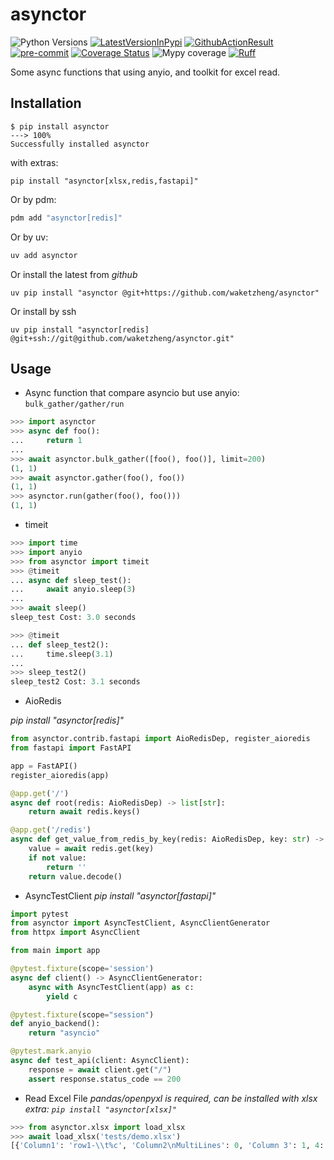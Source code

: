 # asynctor
![Python Versions](https://img.shields.io/pypi/pyversions/asynctor)
[![LatestVersionInPypi](https://img.shields.io/pypi/v/asynctor.svg?style=flat)](https://pypi.python.org/pypi/asynctor)
[![GithubActionResult](https://github.com/waketzheng/asynctor/workflows/ci/badge.svg)](https://github.com/waketzheng/asynctor/actions?query=workflow:ci)
[![pre-commit](https://img.shields.io/badge/pre--commit-enabled-brightgreen?logo=pre-commit)](https://github.com/pre-commit/pre-commit)
[![Coverage Status](https://coveralls.io/repos/github/waketzheng/asynctor/badge.svg?branch=main)](https://coveralls.io/github/waketzheng/asynctor?branch=main)
![Mypy coverage](https://img.shields.io/badge/mypy-100%25-green.svg)
[![Ruff](https://img.shields.io/endpoint?url=https://raw.githubusercontent.com/astral-sh/ruff/main/assets/badge/v2.json)](https://github.com/astral-sh/ruff)

Some async functions that using anyio, and toolkit for excel read.

## Installation

<div class="termy">

```console
$ pip install asynctor
---> 100%
Successfully installed asynctor
```
with extras:
```shell
pip install "asynctor[xlsx,redis,fastapi]"
```
Or by pdm:
```bash
pdm add "asynctor[redis]"
```
Or by uv:
```sh
uv add asynctor
```
Or install the latest from *github*
```
uv pip install "asynctor @git+https://github.com/waketzheng/asynctor"
```
Or install by ssh
```
uv pip install "asynctor[redis] @git+ssh://git@github.com/waketzheng/asynctor.git"
```

</div>

## Usage

- Async function that compare asyncio but use anyio: `bulk_gather/gather/run`
```py
>>> import asynctor
>>> async def foo():
...     return 1
...
>>> await asynctor.bulk_gather([foo(), foo()], limit=200)
(1, 1)
>>> await asynctor.gather(foo(), foo())
(1, 1)
>>> asynctor.run(gather(foo(), foo()))
(1, 1)
```
- timeit
```py
>>> import time
>>> import anyio
>>> from asynctor import timeit
>>> @timeit
... async def sleep_test():
...     await anyio.sleep(3)
...
>>> await sleep()
sleep_test Cost: 3.0 seconds

>>> @timeit
... def sleep_test2():
...     time.sleep(3.1)
...
>>> sleep_test2()
sleep_test2 Cost: 3.1 seconds
```
- AioRedis

*pip install "asynctor[redis]"*
```py
from asynctor.contrib.fastapi import AioRedisDep, register_aioredis
from fastapi import FastAPI

app = FastAPI()
register_aioredis(app)

@app.get('/')
async def root(redis: AioRedisDep) -> list[str]:
    return await redis.keys()

@app.get('/redis')
async def get_value_from_redis_by_key(redis: AioRedisDep, key: str) -> str:
    value = await redis.get(key)
    if not value:
        return ''
    return value.decode()
```
- AsyncTestClient
*pip install "asynctor[fastapi]"*
```py
import pytest
from asynctor import AsyncTestClient, AsyncClientGenerator
from httpx import AsyncClient

from main import app

@pytest.fixture(scope='session')
async def client() -> AsyncClientGenerator:
    async with AsyncTestClient(app) as c:
        yield c

@pytest.fixture(scope="session")
def anyio_backend():
    return "asyncio"

@pytest.mark.anyio
async def test_api(client: AsyncClient):
    response = await client.get("/")
    assert response.status_code == 200
```

- Read Excel File
*pandas/openpyxl is required, can be installed with xlsx extra: `pip install "asynctor[xlsx]"`*
```py
>>> from asynctor.xlsx import load_xlsx
>>> await load_xlsx('tests/demo.xlsx')
[{'Column1': 'row1-\\t%c', 'Column2\nMultiLines': 0, 'Column 3': 1, 4: ''}, {'Column1': 'r2c1\n00', 'Column2\nMultiLines': 'r2 c2', 'Column 3': 2, 4: ''}]
```
